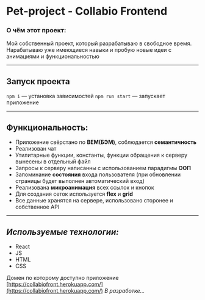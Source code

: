 # **Pet-project - Collabio Frontend**

### О чём этот проект:

Мой собственный проект, который разрабатываю в свободное время. Нарабатываю уже имеющиеся навыки и пробую новые идеи с анимациями и функциональностью
___
## Запуск проекта

`npm i` — установка зависимостей
`npm run start` — запускает приложение
___
## Функциональность:

* Приложение свёрстано по **BEM(БЭМ)**, соблюдается **семантичность**
* Реализован чат
* Утилитарные функции, константы, функции обращения к серверу вынесены в отдельный файл
* Запросы к серверу написанны с использованием парадигмы **ООП**
* Запоминание **состояния** входа пользователя (при обновлении страницы будет выполнен автоматический вход)
* Реализована **микроанимация** всех ссылок и кнопок
* Для создания сеток используется **flex** и **grid**
* Все данные хранятся на сервере, использовано сторонее и собственное API
___
## *Используемые технологии:*

* React
* JS
* HTML
* CSS

Домен по которому доступно приложение [https://collabiofront.herokuapp.com/](https://collabiofront.herokuapp.com/)
*В разработке...*
